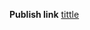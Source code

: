 **Publish link**
[tittle](https://docs.google.com/document/d/1PCZ6XW20TvfWabpmlpdDxkyi6AWokBkLAnlKvlzKzzA/edit)
